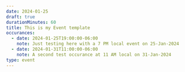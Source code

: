```yaml
---
date: 2024-01-25
draft: true
durationMinutes: 60
title: This is my Event template
occurances:
  - date: 2024-01-25T19:00:00-06:00
    note: Just testing here with a 7 PM local event on 25-Jan-2024
  - date: 2024-01-31T11:00:00-06:00
    note: A second test occurance at 11 AM local on 31-Jan-2024
type: event
---
```

